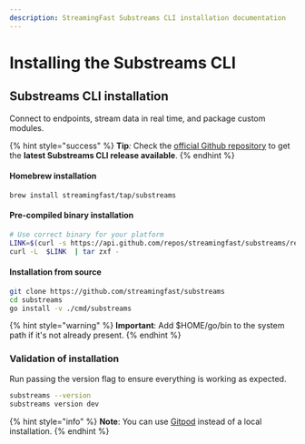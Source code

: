 ```yaml
---
description: StreamingFast Substreams CLI installation documentation
---
```


# Installing the Substreams CLI

## Substreams CLI installation

Connect to endpoints, stream data in real time, and package custom modules.

{% hint style="success" %}
**Tip**_:_ Check the [official Github repository](https://github.com/streamingfast/substreams/releases) to get the **latest Substreams CLI release available**.&#x20;
{% endhint %}

#### Homebrew installation

```
brew install streamingfast/tap/substreams
```

#### Pre-compiled binary installation

```bash
# Use correct binary for your platform
LINK=$(curl -s https://api.github.com/repos/streamingfast/substreams/releases/latest | awk '/download.url.*linux/ {print $2}' | sed 's/"//g')
curl -L  $LINK  | tar zxf -
```

#### Installation from source

```bash
git clone https://github.com/streamingfast/substreams
cd substreams
go install -v ./cmd/substreams
```

{% hint style="warning" %}
**Important**: Add $HOME/go/bin to the system path if it's not already present.
{% endhint %}

### Validation of installation

Run passing the version flag to ensure everything is working as expected.

```bash
substreams --version
substreams version dev
```

{% hint style="info" %}
**Note**: You can use [Gitpod](../developers-guide/installation-requirements.md) instead of a local installation.
{% endhint %}
